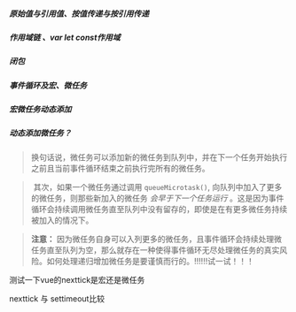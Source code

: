 ##### 原始值与引用值、按值传递与按引用传递



##### 作用域链 、var let const作用域



##### 闭包



##### 事件循环及宏、微任务







##### 宏微任务动态添加

##### 动态添加微任务？

> 换句话说，微任务可以添加新的微任务到队列中，并在下一个任务开始执行之前且当前事件循环结束之前执行完所有的微任务。



> ​	其次，如果一个微任务通过调用 `queueMicrotask()`, 向队列中加入了更多的微任务，则那些新加入的微任务 *会早于下一个任务运行* 。这是因为事件循环会持续调用微任务直至队列中没有留存的，即使是在有更多微任务持续被加入的情况下。



> **注意：** 因为微任务自身可以入列更多的微任务，且事件循环会持续处理微任务直至队列为空，那么就存在一种使得事件循环无尽处理微任务的真实风险。如何处理递归增加微任务是要谨慎而行的。!!!!!!试一试！！！





测试一下vue的nexttick是宏还是微任务

nexttick 与 settimeout比较

